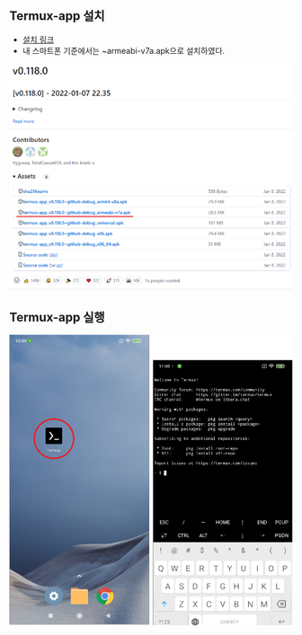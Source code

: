 ## Termux-app 설치

- [설치 링크](https://github.com/termux/termux-app/releases)
- 내 스마트폰 기준에서는 ~armeabi-v7a.apk으로 설치하였다.

![01-1](https://github.com/revenge1005/android-homelab-with-termux/blob/main/01.%20termux-app-install/01.PNG)

## Termux-app 실행

![01-2](https://github.com/revenge1005/android-homelab-with-termux/blob/main/01.%20termux-app-install/02.png)